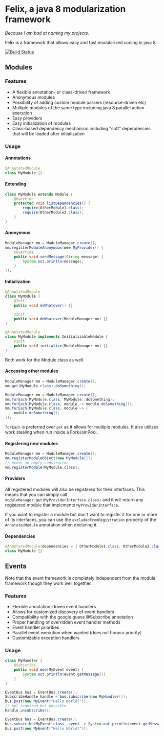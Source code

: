 Felix, a java 8 modularization framework
========================================

*Because I am bad at naming my projects.*

Felix is a framework that allows easy and fast modularized coding in java 8.

[![Build Status](http://ci.yawk.at/job/Felix/badge/icon)](http://ci.yawk.at/job/Felix/)

Modules
-------

### Features

- A flexible annotation- or class-driven framework
- Anonymous modules
- Possibility of adding custom module parsers (resource-driven etc)
- Multiple modules of the same type including java 8 parallel action execution
- Easy providers
- Easy initialization of modules
- Class-based dependency mechanism including "soft" dependencies that will be loaded after initialization

### Usage

#### Annotations

```Java
@AnnotatedModule
class MyModule {}
```

#### Extending

```Java
class MyModule extends Module {
    @Override
    protected void listDependencies() {
        require(OtherModule1.class);
        require(OtherModule2.class);
    }
}
```

#### Anonymous

```Java
ModuleManager mm = ModuleManager.create();
mm.registerModuleAnonymous(new MyProvider() {
    @Override
    public void sendMessage(String message) {
        System.out.println(message);
    }
});
```

#### Initialization

```Java
@AnnotatedModule
class MyModule {
    @Init
    public void doWhatever() {}

    @Init
    public void doWhatever(ModuleManager mm) {}
}
```

```Java
@AnnotatedModule
class MyModule implements InitializableModule {
    @Init
    public void initialize(ModuleManager mm) {}
}
```

Both work for the Module class as well.

#### Accessing other modules

```Java
ModuleManager mm = ModuleManager.create();
mm.get(MyModule.class).doSomething();
```

```Java
ModuleManager mm = ModuleManager.create();
mm.forEach(MyModule.class, MyModule::doSomething);
mm.forEach(MyModule.class, module -> module.doSomething());
mm.forEach(MyModule.class, module -> {
    module.doSomething();
});
```

`forEach` is preferred over `get` as it allows for multiple modules. It also utilizes work stealing when run inside a
 ForkJoinPool.

#### Registering new modules

```Java
ModuleManager mm = ModuleManager.create();
mm.registerModuleObject(new MyModule());
// needs an empty constructor
mm.registerModule(MyModule.class);
```

#### Providers

All registered modules will also be registered for their interfaces. This means that you can simply call
`moduleManager.get(MyProviderInterface.class)` and it will return any registered module that implements
`MyProviderInterface`.

If you want to register a module but don't want to register it for one or more of its interfaces,
you can use the `excludedFromRegistration` property of the `AnnotatedModule` annotation when declaring it.

#### Dependencies

```Java
@AnnotatedModule(dependencies = { OtherModule1.class, OtherModule2.class }, softDependencies = OtherModule2.class)
class MyModule {}
```

Events
------

Note that the event framework is completely independent from the module framework though they work well together.

### Features

- Flexible annotation-driven event handlers
- Allows for customized discovery of event handlers
- Compatibility with the google guava @Subscribe annotation
- Proper handling of overridden event handler methods
- Event handler priorities
- Parallel event execution when wanted (does not honour priority)
- Customizable exception handlers

### Usage

```Java
class MyHandler {
    @Subscribe
    public void moo(MyEvent event) {
        System.out.println(event.getMessage())
    }
}

EventBus bus = EventBus.create();
SubscribeHandle handle = bus.subscribe(new MyHandler());
bus.post(new MyEvent("Hello World!"));
// not required but possible
handle.unsubscribe();
```

```Java
EventBus bus = EventBus.create();
bus.subscribe(MyEvent.class, event -> System.out.println(event.getMessage()));
bus.post(new MyEvent("Hello World!"));
```
